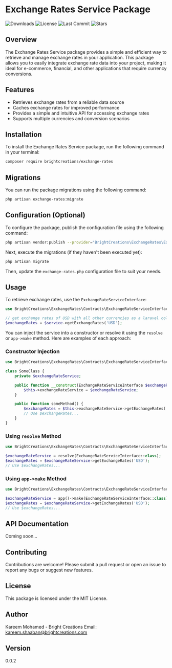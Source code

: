 # Exchange Rates Service Package

![Downloads](https://img.shields.io/github/downloads/BrightCreations/exchange-rates/total)
![License](https://img.shields.io/github/license/BrightCreations/exchange-rates)
![Last Commit](https://img.shields.io/github/last-commit/BrightCreations/exchange-rates)
![Stars](https://img.shields.io/github/stars/BrightCreations/exchange-rates?style=social)

## Overview
The Exchange Rates Service package provides a simple and efficient way to retrieve and manage exchange rates in your application. This package allows you to easily integrate exchange rate data into your project, making it ideal for e-commerce, financial, and other applications that require currency conversions.

## Features
- Retrieves exchange rates from a reliable data source
- Caches exchange rates for improved performance
- Provides a simple and intuitive API for accessing exchange rates
- Supports multiple currencies and conversion scenarios

## Installation
To install the Exchange Rates Service package, run the following command in your terminal:

```bash
composer require brightcreations/exchange-rates
```

## Migrations
You can run the package migrations using the following command:

```bash
php artisan exchange-rates:migrate
```

## Configuration (Optional)
To configure the package, publish the configuration file using the following command:

```bash
php artisan vendor:publish --provider="BrightCreations\ExchangeRates\ExchangeRatesServiceProvider"
```

Next, execute the migrations (if they haven't been executed yet):

```bash
php artisan migrate
```

Then, update the `exchange-rates.php` configuration file to suit your needs.

## Usage
To retrieve exchange rates, use the `ExchangeRateServiceInterface`:

```php
use BrightCreations\ExchangeRates\Contracts\ExchangeRateServiceInterface;

// get exchange rates of USD with all other currencies as a laravel collection
$exchangeRates = $service->getExchangeRates('USD');
```

You can inject the service into a constructor or resolve it using the `resolve` or `app->make` method. Here are examples of each approach:

### Constructor Injection

```php
use BrightCreations\ExchangeRates\Contracts\ExchangeRateServiceInterface;

class SomeClass {
    private $exchangeRateService;

    public function __construct(ExchangeRateServiceInterface $exchangeRateService) {
        $this->exchangeRateService = $exchangeRateService;
    }

    public function someMethod() {
        $exchangeRates = $this->exchangeRateService->getExchangeRates('USD');
        // Use $exchangeRates...
    }
}
```

### Using `resolve` Method

```php
use BrightCreations\ExchangeRates\Contracts\ExchangeRateServiceInterface;

$exchangeRateService = resolve(ExchangeRateServiceInterface::class);
$exchangeRates = $exchangeRateService->getExchangeRates('USD');
// Use $exchangeRates...
```

### Using `app->make` Method

```php
use BrightCreations\ExchangeRates\Contracts\ExchangeRateServiceInterface;

$exchangeRateService = app()->make(ExchangeRateServiceInterface::class);
$exchangeRates = $exchangeRateService->getExchangeRates('USD');
// Use $exchangeRates...
```

## API Documentation
Coming soon...

## Contributing
Contributions are welcome! Please submit a pull request or open an issue to report any bugs or suggest new features.

## License
This package is licensed under the MIT License.

## Author
Kareem Mohamed - Bright Creations
Email: [kareem.shaaban@brightcreations.com](mailto:kareem.shaaban@brightcreations.com)

## Version
0.0.2
